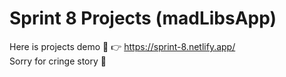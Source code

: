 # Sprint 8 Projects (madLibsApp)
Here is projects demo :see_no_evil: :point_right:	 https://sprint-8.netlify.app/ </br>
Sorry for cringe story :pleading_face:
